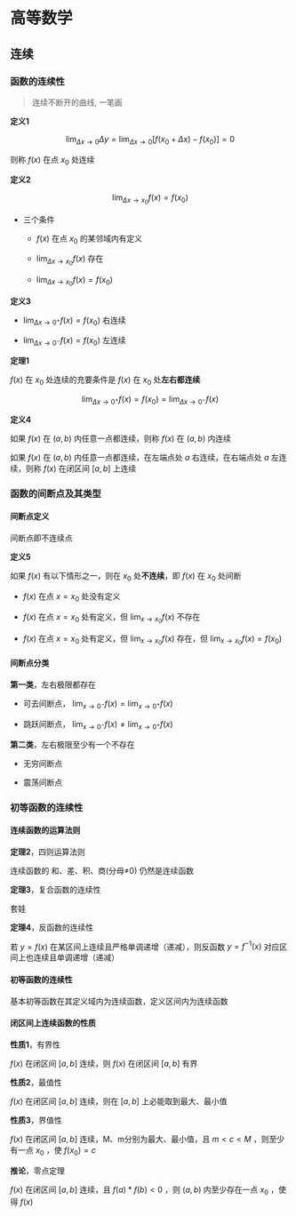 # 高等数学

## 连续

### 函数的连续性

> 连续不断开的曲线, 一笔画

**定义1**

$$
\lim_{\Delta x\rightarrow 0}\Delta y=\lim_{\Delta x\rightarrow 0} [f(x_0 + \Delta x)-f(x_0)]=0
$$

则称 $f(x)$ 在点 $x_0$ 处连续

**定义2**

$$
\lim_{\Delta x\rightarrow x_0}f(x)=f(x_0)
$$

- 三个条件
  
  - $f(x)$ 在点 $x_0$ 的某邻域内有定义
  
  - $\lim_{\Delta x\rightarrow x_0}f(x)$ 存在
  
  - $\lim_{\Delta x\rightarrow x_0}f(x)=f(x_0)$

**定义3**

- $\lim_{\Delta x\rightarrow 0^+}f(x)=f(x_0)$ 右连续

- $\lim_{\Delta x\rightarrow 0^-}f(x)=f(x_0)$ 左连续

**定理1**

$f(x)$ 在 $x_0$ 处连续的充要条件是 $f(x)$ 在 $x_0$ 处**左右都连续**

$$
\lim_{\Delta x\rightarrow 0^+}f(x)=f(x_0)=\lim_{\Delta x\rightarrow 0^-}f(x)
$$

**定义4**

如果 $f(x)$ 在 $(a, b)$ 内任意一点都连续，则称 $f(x)$ 在 $(a, b)$ 内连续

如果 $f(x)$ 在 $(a, b)$ 内任意一点都连续，在左端点处 $a$ 右连续，在右端点处 $a$ 左连续，则称 $f(x)$ 在闭区间 $[a, b]$ 上连续

### 函数的间断点及其类型

#### 间断点定义

间断点即不连续点

**定义5**

如果 $f(x)$ 有以下情形之一，则在 $x_0$ 处**不连续**，即 $f(x)$ 在 $x_0$ 处间断

- $f(x)$ 在点 $x=x_0$ 处没有定义

- $f(x)$ 在点 $x=x_0$ 处有定义，但 $\lim_{x\rightarrow x_0}f(x)$ 不存在

- $f(x)$ 在点 $x=x_0$ 处有定义，但 $\lim_{x\rightarrow x_0}f(x)$ 存在，但 $\lim_{x\rightarrow x_0}f(x)=f(x_0)$

#### 间断点分类

**第一类**，左右极限都存在

- 可去间断点， $\lim_{x\rightarrow 0^-}f(x)=\lim_{x\rightarrow 0^+}f(x)$

- 跳跃间断点， $\lim_{x\rightarrow 0^-}f(x)\not=\lim_{x\rightarrow 0^+}f(x)$

**第二类**，左右极限至少有一个不存在

- 无穷间断点

- 震荡间断点

### 初等函数的连续性

#### 连续函数的运算法则

**定理2**，四则运算法则

连续函数的 和、差、积、商(分母$\not=$0) 仍然是连续函数

**定理3**，复合函数的连续性

套娃

**定理4**，反函数的连续性

若 $y=f(x)$ 在某区间上连续且严格单调递增（递减），则反函数 $y=f^{-1}(x)$ 对应区间上也连续且单调递增（递减）

#### 初等函数的连续性

基本初等函数在其定义域内为连续函数，定义区间内为连续函数



#### 闭区间上连续函数的性质

**性质1**，有界性

$f(x)$ 在闭区间 $[a, b]$ 连续，则 $f(x)$ 在闭区间 $[a, b]$ 有界

**性质2**，最值性

$f(x)$ 在闭区间 $[a, b]$ 连续，则在 $[a, b]$ 上必能取到最大、最小值

**性质3**，界值性

$f(x)$ 在闭区间 $[a, b]$ 连续，M、m分别为最大、最小值，且 $m<c<M$ ，则至少有一点 $x_0$ ，使 $f(x_0)=c$

**推论**，零点定理

$f(x)$ 在闭区间 $[a, b]$ 连续，且 $f(a) * f(b) < 0$ ，则 $(a, b)$ 内至少存在一点 $x_0$ ，使得 $f(x)$




